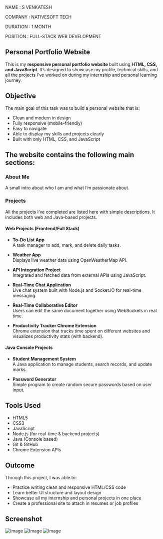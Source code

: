 NAME     : S VENKATESH

COMPANY  : NATIVESOFT TECH

DURATION : 1 MONTH

POSITION : FULL-STACK WEB DEVELOPMENT


## Personal Portfolio Website

This is my **responsive personal portfolio website** built using **HTML, CSS, and JavaScript**. It’s designed to showcase my profile, technical skills, and all the projects I’ve worked on during my internship and personal learning journey.

## Objective

The main goal of this task was to build a personal website that is:
- Clean and modern in design
- Fully responsive (mobile-friendly)
- Easy to navigate
- Able to display my skills and projects clearly
- Built with only HTML, CSS, and JavaScript

## The website contains the following main sections:

### About Me
A small intro about who I am and what I’m passionate about.

### Projects
All the projects I’ve completed are listed here with simple descriptions. It includes both web and Java-based projects.

#### Web Projects (Frontend/Full Stack)
- **To-Do List App**  
  A task manager to add, mark, and delete daily tasks.

- **Weather App**  
  Displays live weather data using OpenWeatherMap API.

- **API Integration Project**  
  Integrated and fetched data from external APIs using JavaScript.

- **Real-Time Chat Application**  
  Live chat system built with Node.js and Socket.IO for real-time messaging.

- **Real-Time Collaborative Editor**  
  Users can edit the same document together using WebSockets in real time.

- **Productivity Tracker Chrome Extension**  
  Chrome extension that tracks time spent on different websites and visualizes productivity stats (with backend).

#### Java Console Projects
- **Student Management System**  
  A Java application to manage students, search records, and update marks.

- **Password Generator**  
  Simple program to create random secure passwords based on user input.

## Tools Used
- HTML5  
- CSS3  
- JavaScript  
- Node.js (for real-time & backend projects)  
- Java (Console based)  
- Git & GitHub  
- Chrome Extension APIs

## Outcome

Through this project, I was able to: 
- Practice writing clean and responsive HTML/CSS code  
- Learn better UI structure and layout design  
- Showcase all my internship and personal projects in one place  
- Create a professional site to attach in resumes or job profiles

## Screenshot

![Image](https://github.com/user-attachments/assets/92ca2eaf-2b10-4149-a51c-60a62256cdec)
![Image](https://github.com/user-attachments/assets/99f36583-6b22-4623-bc0e-13a952944080)
![Image](https://github.com/user-attachments/assets/c6fedd06-20e5-4a70-ad16-0b820e5963dd)
